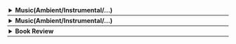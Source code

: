 

<div style="border-bottom: 0.5px solid; padding: 3px;"><details><summary><b>Music(Ambient/Instrumental/...)</b>
</summary><span id="music" style="font-size: 90%; display:block"></span>
</details></div>

<div style="border-bottom: 0.5px solid; padding: 3px;"><details><summary><b>Music(Ambient/Instrumental/...)</b>
</summary><span style="font-size: 90%">
<span id="music" style="display:block" class="note"></span>
<script src="_js/music.js"></script>
</span></details></div>

<div style="border-bottom: 0.5px solid; padding: 3px;"><details><summary><b>Book Review</b>
</summary><span style="font-size: 90%">
<span id="review" style="display:block" class="note"></span>
<script src="_js/review.js"></script>
</span></details></div>

<script src="_js/music.js"></script>

